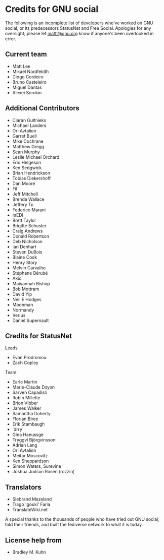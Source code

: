 Credits for GNU social
======================
The following is an incomplete list of developers
who've worked on GNU social, or its predecessors
StatusNet and Free Social. Apologies for any
oversight; please let mattl@gnu.org know if
anyone's been overlooked in error.

Current team
------------
* Matt Lee
* Mikael Nordfeldth
* Diogo Cordeiro
* Bruno Casteleiro
* Miguel Dantas
* Alexei Sorokin

Additional Contributors
-----------------------
* Ciaran Gultnieks
* Michael Landers
* Ori Avtalion
* Garret Buell
* Mike Cochrane
* Matthew Gregg
* Sean Murphy
* Leslie Michael Orchard
* Eric Helgeson
* Ken Sedgwick
* Brian Hendrickson
* Tobias Diekershoff
* Dan Moore
* Fil
* Jeff Mitchell
* Brenda Wallace
* Jeffery To
* Federico Marani
* mEDI
* Brett Taylor
* Brigitte Schuster
* Craig Andrews
* Donald Robertson
* Deb Nicholson
* Ian Denhart
* Steven DuBois
* Blaine Cook
* Henry Story
* Melvin Carvalho
* Stéphane Bérubé
* Akio
* Maiyannah Bishop
* Bob Mottram
* David Yip
* Neil E Hodges
* Moonman
* Normandy
* Verius
* Daniel Supernault

Credits for StatusNet
--------------
Leads
* Evan Prodromou
* Zach Copley

Team
* Earle Martin
* Marie-Claude Doyon
* Sarven Capadisli
* Robin Millette
* Brion Vibber
* James Walker
* Samantha Doherty
* Florian Biree
* Erik Stambaugh
* 'drry'
* Gina Haeussge
* Tryggvi Björgvinsson
* Adrian Lang
* Ori Avtalion
* Meitar Moscovitz
* Ken Sheppardson
* Simon Waters, Surevine
* Joshua Judson Rosen (rozzin)

Translators
-----------
* Siebrand Mazeland
* Tiago 'gouki' Faria
* TranslateWiki.net

A special thanks to the thousands of people who
have tried out GNU social, told their friends, and
built the fediverse network to what it is today.

License help from
-----------------
* Bradley M. Kuhn
